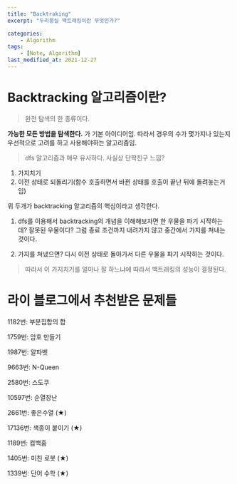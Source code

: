 ```yaml
---
title: "Backtraking"
excerpt: "두리뭉실 백트래킹이란 무엇인가?"

categories:
    - Algorithm
tags:
    - [Note, Algorithm]
last_modified_at: 2021-12-27 
---
```



# Backtracking 알고리즘이란?

> 완전 탐색의 한 종류이다.

**가능한 모든 방법을 탐색한다.** 가 기본 아이디어임. 따라서 경우의 수가 몇가지나 있는지 우선적으로 고려를 하고 사용해야하는 알고리즘임.


> dfs 알고리즘과 매우 유사하다. 사실상 단짝친구 느낌?


1. 가지치기
2. 이전 상태로 되돌리기(함수 호출하면서 바뀐 상태를 호출이 끝난 뒤에 돌려놓는거임)


위 두개가 backtracking 알고리즘의 핵심이라고 생각한다.


1. dfs를 이용해서 backtracking의 개념을 이해해보자면 한 우물을 파기 시작하는데? 잘못된 우물이다? 그럼 종료 조건까지 내려가지 않고 중간에서 가지를 쳐내는 것이다.


2. 가지를 쳐냈으면? 다시 이전 상태로 돌아가서 다른 우물을 파기 시작하는 것이다.


> 따라서 이 가지치기를 얼마나 잘 하느냐에 따라서 백트래킹의 성능이 결정된다.


# 라이 블로그에서 추천받은 문제들

1182번: 부분집합의 합

1759번: 암호 만들기

1987번: 알파벳

9663번: N-Queen

2580번: 스도쿠

10597번: 순열장난

2661번: 좋은수열 (★)

17136번: 색종이 붙이기 (★)

1189번: 컴백홈

1405번: 미친 로봇 (★)

1339번: 단어 수학 (★)